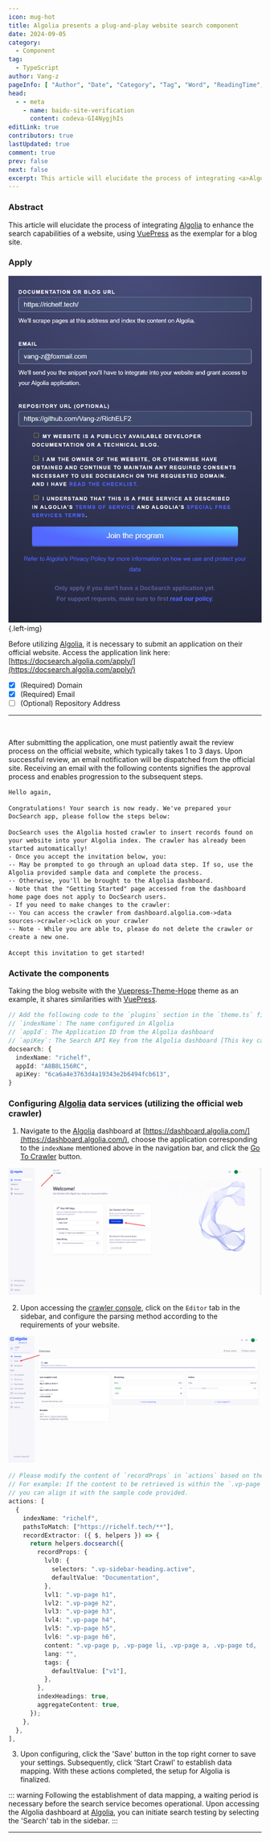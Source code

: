 ```yaml
---
icon: mug-hot
title: Algolia presents a plug-and-play website search component
date: 2024-09-05
category:
  - Component
tag:
  - TypeScript
author: Vang-z
pageInfo: [ "Author", "Date", "Category", "Tag", "Word", "ReadingTime", "PageView" ]
head:
  - - meta
    - name: baidu-site-verification
      content: codeva-GI4NygjhIs
editLink: true
contributors: true
lastUpdated: true
comment: true
prev: false
next: false
excerpt: This article will elucidate the process of integrating <a>Algolia</a> to enhance the search capabilities of a website, using <a>VuePress</a> as the exemplar for a blog site.
---
```


### Abstract

This article will elucidate the process of integrating [Algolia](https://docsearch.algolia.com/apply/) to enhance the search capabilities of a website, using [VuePress](https://vuejs.press/) as the exemplar for a blog site.

### Apply

![Submit an apply to Algolia.](../../../posts/2024-09/assets/images/3_0.png) {.left-img}

Before utilizing [Algolia](https://docsearch.algolia.com/apply/), it is necessary to submit an application on their official website. Access the application link here: [https://docsearch.algolia.com/apply/](https://docsearch.algolia.com/apply/)

- [x] <a>(Required)</a> Domain
- [x] <a>(Required)</a> Email
- [ ] <a>(Optional)</a> Repository Address
---
<br style="clear: both"/>

After submitting the application, one must patiently await the review process on the official website, which typically takes <a>1 to 3 days</a>. Upon successful review, an email notification will be dispatched from the official site. Receiving an email with the following contents signifies the approval process and enables progression to the subsequent steps.

```mail
Hello again,

Congratulations! Your search is now ready. We've prepared your DocSearch app, please follow the steps below:

DocSearch uses the Algolia hosted crawler to insert records found on your website into your Algolia index. The crawler has already been started automatically!
- Once you accept the invitation below, you:
-- May be prompted to go through an upload data step. If so, use the Algolia provided sample data and complete the process.
-- Otherwise, you'll be brought to the Algolia dashboard.
- Note that the "Getting Started" page accessed from the dashboard home page does not apply to DocSearch users.
- If you need to make changes to the crawler:
-- You can access the crawler from dashboard.algolia.com->data sources->crawler->click on your crawler
-- Note - While you are able to, please do not delete the crawler or create a new one.

Accept this invitation to get started!
```

### Activate the components

Taking the blog website with the [Vuepress-Theme-Hope](https://theme-hope.vuejs.press/) theme as an example, it shares similarities with [VuePress](https://vuejs.press/).

```typescript
// Add the following code to the `plugins` section in the `theme.ts` file:
// `indexName`: The name configured in Algolia
// `appId`: The Application ID from the Algolia dashboard
// `apiKey`: The Search API Key from the Algolia dashboard [This key can be publicly used]
docsearch: {
  indexName: "richelf",
  appId: "A8B8L156RC",
  apiKey: "6ca6a4e3763d4a19343e2b6494fcb613",
}

```

### Configuring [Algolia](https://dashboard.algolia.com/) data services (utilizing the official web crawler)

1. Navigate to the [Algolia](https://dashboard.algolia.com/) dashboard at [https://dashboard.algolia.com/](https://dashboard.algolia.com/), choose the application corresponding to the <a>`indexName`</a> mentioned above in the navigation bar, and click the [Go To Crawler](https://crawler.algolia.com/admin/crawlers) button.

![Navigate to Dashboard](../../../posts/2024-09/assets/images/3_1.png)

2. Upon accessing the [crawler console](https://crawler.algolia.com/admin/crawlers/), click on the <a>`Editor`</a> tab in the sidebar, and configure the parsing method according to the requirements of your website.

![Crawler Dashboard](../../../posts/2024-09/assets/images/3_2.png)

```typescript
// Please modify the content of `recordProps` in `actions` based on the `html` structure of your website.
// For example: If the content to be retrieved is within the `.vp-page` class using `p, li, a, td, span` tags,
// you can align it with the sample code provided.
actions: [
  {
    indexName: "richelf",
    pathsToMatch: ["https://richelf.tech/**"],
    recordExtractor: ({ $, helpers }) => {
      return helpers.docsearch({
        recordProps: {
          lvl0: {
            selectors: ".vp-sidebar-heading.active",
            defaultValue: "Documentation",
          },
          lvl1: ".vp-page h1",
          lvl2: ".vp-page h2",
          lvl3: ".vp-page h3",
          lvl4: ".vp-page h4",
          lvl5: ".vp-page h5",
          lvl6: ".vp-page h6",
          content: ".vp-page p, .vp-page li, .vp-page a, .vp-page td, .vp-page span",
          lang: "",
          tags: {
            defaultValue: ["v1"],
          },
        },
        indexHeadings: true,
        aggregateContent: true,
      });
    },
  },
],

```

3. Upon configuring, click the 'Save' button in the top right corner to save your settings. Subsequently, click 'Start Crawl' to establish data mapping. With these actions completed, the setup for Algolia is finalized.

::: warning
Following the establishment of data mapping, a waiting period is necessary before the search service becomes operational. Upon accessing the Algolia dashboard at [Algolia](https://dashboard.algolia.com/), you can initiate search testing by selecting the 'Search' tab in the sidebar.
:::

---

<Sponsor />
